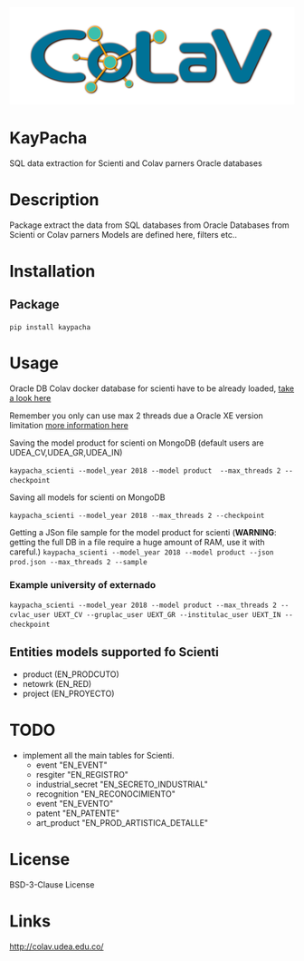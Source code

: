 <center><img src="https://raw.githubusercontent.com/colav/colav.github.io/master/img/Logo.png"/></center>

# KayPacha
SQL data extraction for Scienti and Colav parners  Oracle databases

# Description
Package extract the data from SQL databases from Oracle Databases from Scienti or Colav parners
Models are defined here, filters etc..

# Installation

## Package
`pip install kaypacha`


# Usage
Oracle DB Colav docker database for scienti have to be already loaded, [take a look here](https://github.com/colav/oracle-docker)

Remember you only can use max 2 threads due a Oracle XE version limitation [more information here](https://docs.oracle.com/en/database/oracle/oracle-database/18/xeinl/licensing-restrictions.html)

Saving the model product for scienti on MongoDB (default users are UDEA_CV,UDEA_GR,UDEA_IN)

`
kaypacha_scienti --model_year 2018 --model product  --max_threads 2 --checkpoint
`

Saving all models for scienti on MongoDB

`
kaypacha_scienti --model_year 2018 --max_threads 2 --checkpoint
`

Getting a JSon file sample for the model product for scienti (**WARNING**: getting the full DB in a file require a huge amount of RAM, use it with careful.)
`
kaypacha_scienti --model_year 2018 --model product --json prod.json --max_threads 2 --sample
`

### Example university of externado

`
kaypacha_scienti --model_year 2018 --model product --max_threads 2 --cvlac_user UEXT_CV --gruplac_user UEXT_GR --institulac_user UEXT_IN --checkpoint
`

## Entities models supported fo Scienti
* product (EN_PRODCUTO)
* netowrk (EN_RED)
* project (EN_PROYECTO)

# TODO
* implement all the main tables for Scienti.
  * event "EN_EVENT"
  * resgiter "EN_REGISTRO"
  * industrial_secret "EN_SECRETO_INDUSTRIAL"
  * recognition "EN_RECONOCIMIENTO"
  * event "EN_EVENTO"
  * patent "EN_PATENTE"
  * art_product "EN_PROD_ARTISTICA_DETALLE"

# License
BSD-3-Clause License 

# Links
http://colav.udea.edu.co/



